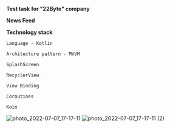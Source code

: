 **Test task for "22Byte" company**

**News Feed**

**Technology stack**

    Language - Kotlin

    Architecture pattern - MVVM

    SplashScreen    

    RecyclerView

    View Binding

    Coroutines

    Koin

![photo_2022-07-07_17-17-11](https://user-images.githubusercontent.com/75751878/177803881-77ac5f7a-e0e9-471a-add0-4850134916bf.png)
![photo_2022-07-07_17-17-11 (2)](https://user-images.githubusercontent.com/75751878/177803891-fd9c84f7-acdc-4172-8270-80598e5bd46c.png)

